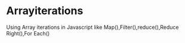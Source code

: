 # Arrayiterations
Using Array iterations  in Javascript like Map(),Filter(),reduce(),Reduce Right(),For Each()
